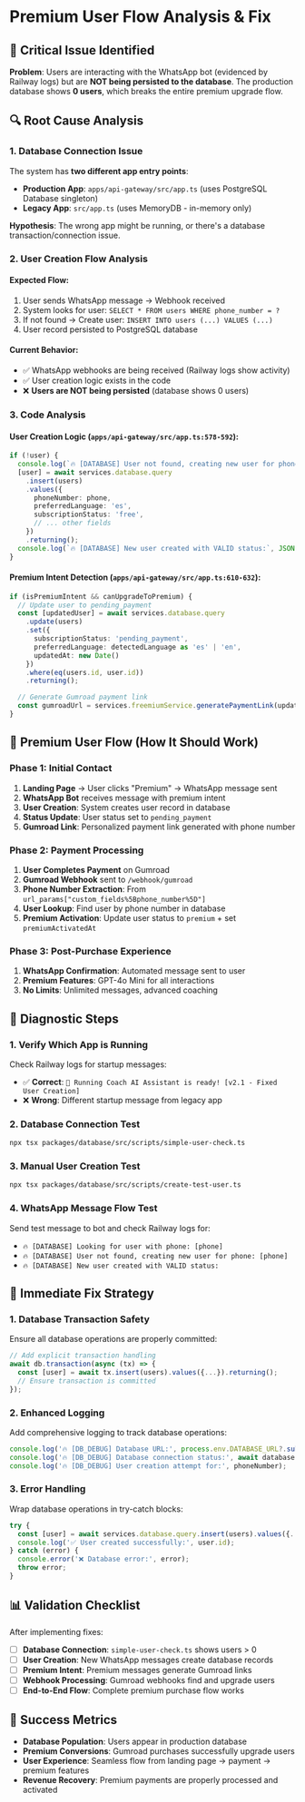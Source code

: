 # Premium User Flow Analysis & Fix

## 🚨 **Critical Issue Identified**

**Problem**: Users are interacting with the WhatsApp bot (evidenced by Railway logs) but are **NOT being persisted to the database**. The production database shows **0 users**, which breaks the entire premium upgrade flow.

## 🔍 **Root Cause Analysis**

### **1. Database Connection Issue**
The system has **two different app entry points**:

- **Production App**: `apps/api-gateway/src/app.ts` (uses PostgreSQL Database singleton)
- **Legacy App**: `src/app.ts` (uses MemoryDB - in-memory only)

**Hypothesis**: The wrong app might be running, or there's a database transaction/connection issue.

### **2. User Creation Flow Analysis**

#### **Expected Flow**:
1. User sends WhatsApp message → Webhook received
2. System looks for user: `SELECT * FROM users WHERE phone_number = ?`
3. If not found → Create user: `INSERT INTO users (...) VALUES (...)`
4. User record persisted to PostgreSQL database

#### **Current Behavior**:
- ✅ WhatsApp webhooks are being received (Railway logs show activity)
- ✅ User creation logic exists in the code
- ❌ **Users are NOT being persisted** (database shows 0 users)

### **3. Code Analysis**

#### **User Creation Logic** (`apps/api-gateway/src/app.ts:578-592`):
```typescript
if (!user) {
  console.log(`🔥 [DATABASE] User not found, creating new user for phone: ${phone}`);
  [user] = await services.database.query
    .insert(users)
    .values({
      phoneNumber: phone,
      preferredLanguage: 'es',
      subscriptionStatus: 'free',
      // ... other fields
    })
    .returning();
  console.log(`🔥 [DATABASE] New user created with VALID status:`, JSON.stringify(user, null, 2));
}
```

#### **Premium Intent Detection** (`apps/api-gateway/src/app.ts:610-632`):
```typescript
if (isPremiumIntent && canUpgradeToPremium) {
  // Update user to pending_payment
  const [updatedUser] = await services.database.query
    .update(users)
    .set({
      subscriptionStatus: 'pending_payment',
      preferredLanguage: detectedLanguage as 'es' | 'en',
      updatedAt: new Date()
    })
    .where(eq(users.id, user.id))
    .returning();

  // Generate Gumroad payment link
  const gumroadUrl = services.freemiumService.generatePaymentLink(updatedUser);
}
```

## 🎯 **Premium User Flow (How It Should Work)**

### **Phase 1: Initial Contact**
1. **Landing Page** → User clicks "Premium" → WhatsApp message sent
2. **WhatsApp Bot** receives message with premium intent
3. **User Creation**: System creates user record in database
4. **Status Update**: User status set to `pending_payment`
5. **Gumroad Link**: Personalized payment link generated with phone number

### **Phase 2: Payment Processing**
1. **User Completes Payment** on Gumroad
2. **Gumroad Webhook** sent to `/webhook/gumroad`
3. **Phone Number Extraction**: From `url_params["custom_fields%5Bphone_number%5D"]`
4. **User Lookup**: Find user by phone number in database
5. **Premium Activation**: Update user status to `premium` + set `premiumActivatedAt`

### **Phase 3: Post-Purchase Experience**
1. **WhatsApp Confirmation**: Automated message sent to user
2. **Premium Features**: GPT-4o Mini for all interactions
3. **No Limits**: Unlimited messages, advanced coaching

## 🔧 **Diagnostic Steps**

### **1. Verify Which App is Running**
Check Railway logs for startup messages:
- ✅ **Correct**: `🎉 Running Coach AI Assistant is ready! [v2.1 - Fixed User Creation]`
- ❌ **Wrong**: Different startup message from legacy app

### **2. Database Connection Test**
```bash
npx tsx packages/database/src/scripts/simple-user-check.ts
```

### **3. Manual User Creation Test**
```bash
npx tsx packages/database/src/scripts/create-test-user.ts
```

### **4. WhatsApp Message Flow Test**
Send test message to bot and check Railway logs for:
- `🔥 [DATABASE] Looking for user with phone: [phone]`
- `🔥 [DATABASE] User not found, creating new user for phone: [phone]`
- `🔥 [DATABASE] New user created with VALID status:`

## 🚀 **Immediate Fix Strategy**

### **1. Database Transaction Safety**
Ensure all database operations are properly committed:
```typescript
// Add explicit transaction handling
await db.transaction(async (tx) => {
  const [user] = await tx.insert(users).values({...}).returning();
  // Ensure transaction is committed
});
```

### **2. Enhanced Logging**
Add comprehensive logging to track database operations:
```typescript
console.log('🔥 [DB_DEBUG] Database URL:', process.env.DATABASE_URL?.substring(0, 50) + '...');
console.log('🔥 [DB_DEBUG] Database connection status:', await database.healthCheck());
console.log('🔥 [DB_DEBUG] User creation attempt for:', phoneNumber);
```

### **3. Error Handling**
Wrap database operations in try-catch blocks:
```typescript
try {
  const [user] = await services.database.query.insert(users).values({...}).returning();
  console.log('✅ User created successfully:', user.id);
} catch (error) {
  console.error('❌ Database error:', error);
  throw error;
}
```

## 📊 **Validation Checklist**

After implementing fixes:

- [ ] **Database Connection**: `simple-user-check.ts` shows users > 0
- [ ] **User Creation**: New WhatsApp messages create database records
- [ ] **Premium Intent**: Premium messages generate Gumroad links
- [ ] **Webhook Processing**: Gumroad webhooks find and upgrade users
- [ ] **End-to-End Flow**: Complete premium purchase flow works

## 🎯 **Success Metrics**

- **Database Population**: Users appear in production database
- **Premium Conversions**: Gumroad purchases successfully upgrade users
- **User Experience**: Seamless flow from landing page → payment → premium features
- **Revenue Recovery**: Premium payments are properly processed and activated
